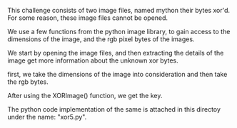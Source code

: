 This challenge consists of two image files, named mython their bytes xor'd. For some reason, these
image files cannot be opened.

We use a few functions from the python image library, to gain access to the dimensions of the image, 
and the rgb pixel bytes of the images.

We start by opening the image files, and then extracting the details of the image get more information
about the unknown xor bytes.

first, we take the dimensions of the image into consideration and then take the rgb bytes.

After using the XORImage() function, we get the key.

The python code implementation of the same is attached in this directoy under the name: "xor5.py".
